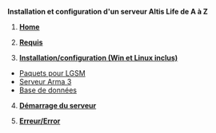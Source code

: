 **Installation et configuration d'un serveur Altis Life de A à Z**

1. **[Home](https://github.com/KazeroG/Arma-3/wiki)**

2. **[Requis](https://github.com/KazeroG/Arma-3/wiki/Requis)**

3. **[Installation/configuration (Win et Linux inclus)](https://htmlpreview.github.io/?https://github.com/KazeroG/Arma-3/blob/master/installation-et-configuration-dun-serveur-altis-life-de-a-%C3%A0-z.html)**
* [Paquets pour LGSM](https://github.com/KazeroG/Arma-3/wiki/Installation-des-paquets-pour-LGSM)
* [Serveur Arma 3](https://github.com/KazeroG/Arma-3/wiki/Installation-du-Serveur-Arma-3)
* [Base de données](https://github.com/KazeroG/Arma-3/wiki/Installation-et-configuration-de-la-base-de-donn%C3%A9es)

4. **[Démarrage du serveur](https://github.com/KazeroG/Arma-3/wiki/D%C3%A9marrage-du-serveur)**


5. **[Erreur/Error](https://github.com/KazeroG/Arma-3/wiki/Erreur---Error)**
